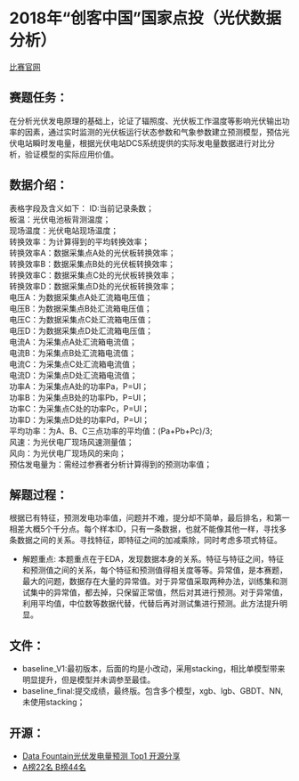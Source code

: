 # 2018年“创客中国”国家点投（光伏数据分析）
[比赛官网](https://www.datafountain.cn/competitions/303/details) 

## 赛题任务：
在分析光伏发电原理的基础上，论证了辐照度、光伏板工作温度等影响光伏输出功率的因素，通过实时监测的光伏板运行状态参数和气象参数建立预测模型，预估光伏电站瞬时发电量，根据光伏电站DCS系统提供的实际发电量数据进行对比分析，验证模型的实际应用价值。 

## 数据介绍：
  表格字段及含义如下：
  ID:当前记录条数；  
  板温：光伏电池板背测温度；  
  现场温度：光伏电站现场温度；  
  转换效率：为计算得到的平均转换效率；    
  转换效率A：数据采集点A处的光伏板转换效率；    
  转换效率B：数据采集点B处的光伏板转换效率；  
  转换效率C：数据采集点C处的光伏板转换效率；  
  转换效率D：数据采集点D处的光伏板转换效率；  
  电压A：为数据采集点A处汇流箱电压值；  
  电压B：为数据采集点B处汇流箱电压值；  
  电压C：为数据采集点C处汇流箱电压值；  
  电压D：为数据采集点D处汇流箱电压值；  
  电流A：为采集点A处汇流箱电流值；  
  电流B：为采集点B处汇流箱电流值；  
  电流C：为采集点C处汇流箱电流值；  
  电流D：为采集点D处汇流箱电流值；  
  功率A：为采集点A处的功率Pa，P=UI；  
  功率B：为采集点B处的功率Pb，P=UI；  
  功率C：为采集点C处的功率Pc，P=UI；  
  功率D：为采集点D处的功率Pd，P=UI；  
  平均功率：为A、B、C三点功率的平均值：(Pa+Pb+Pc)/3;  
  风速：为光伏电厂现场风速测量值；  
  风向：为光伏电厂现场风的来向；  
  预估发电量为：需经过参赛者分析计算得到的预测功率值；  

## 解题过程：
根据已有特征，预测发电功率值，问题并不难，提分却不简单，最后排名，和第一相差大概5个千分点。每个样本ID，只有一条数据，也就不能像其他一样，寻找多条数据之间的关系。寻找特征，即特征之间的加减乘除，同时考虑多项式特征。
* 解题重点:
本题重点在于EDA，发现数据本身的关系。特征与特征之间，特征和预测值之间的关系，每个特征和预测值得相关度等等。异常值，是本赛题，最大的问题，数据存在大量的异常值。对于异常值采取两种办法，训练集和测试集中的异常值，都去掉，只保留正常值，然后对其进行预测。对于异常值，利用平均值，中位数等数据代替，代替后再对测试集进行预测。此方法提升明显。

## 文件：
* baseline_V1:最初版本，后面的均是小改动，采用stacking，相比单模型带来明显提升，但是模型并未调参至最佳。
* baseline_final:提交成绩，最终版。包含多个模型，xgb、lgb、GBDT、NN,未使用stacking；

## 开源：
* [Data Fountain光伏发电量预测 Top1 开源分享](https://zhuanlan.zhihu.com/p/44755488?utm_source=qq&utm_medium=social&utm_oi=623925402599559168)  
* [A榜22名 B榜44名](https://github.com/wanlida/2018_diantou_PhotovoltaicPowerStation)

